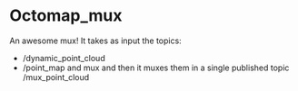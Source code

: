 Octomap_mux
==================

An awesome mux!
It takes as input the topics: 
- /dynamic_point_cloud
- /point_map and mux 
and then it muxes them in a single published topic 
/mux_point_cloud 